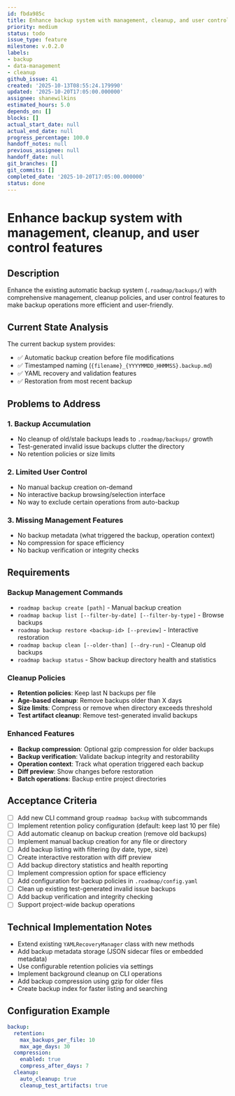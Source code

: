 ```yaml
---
id: fbda985c
title: Enhance backup system with management, cleanup, and user control features
priority: medium
status: todo
issue_type: feature
milestone: v.0.2.0
labels:
- backup
- data-management
- cleanup
github_issue: 41
created: '2025-10-13T08:55:24.179990'
updated: '2025-10-20T17:05:00.000000'
assignee: shanewilkins
estimated_hours: 5.0
depends_on: []
blocks: []
actual_start_date: null
actual_end_date: null
progress_percentage: 100.0
handoff_notes: null
previous_assignee: null
handoff_date: null
git_branches: []
git_commits: []
completed_date: '2025-10-20T17:05:00.000000'
status: done
---
```


# Enhance backup system with management, cleanup, and user control features

## Description

Enhance the existing automatic backup system (`.roadmap/backups/`) with comprehensive management, cleanup policies, and user control features to make backup operations more efficient and user-friendly.

## Current State Analysis

The current backup system provides:
- ✅ Automatic backup creation before file modifications
- ✅ Timestamped naming (`{filename}_{YYYYMMDD_HHMMSS}.backup.md`)
- ✅ YAML recovery and validation features
- ✅ Restoration from most recent backup

## Problems to Address

### 1. **Backup Accumulation**
- No cleanup of old/stale backups leads to `.roadmap/backups/` growth
- Test-generated invalid issue backups clutter the directory
- No retention policies or size limits

### 2. **Limited User Control**
- No manual backup creation on-demand
- No interactive backup browsing/selection interface
- No way to exclude certain operations from auto-backup

### 3. **Missing Management Features**
- No backup metadata (what triggered the backup, operation context)
- No compression for space efficiency
- No backup verification or integrity checks

## Requirements

### Backup Management Commands
- `roadmap backup create [path]` - Manual backup creation
- `roadmap backup list [--filter-by-date] [--filter-by-type]` - Browse backups
- `roadmap backup restore <backup-id> [--preview]` - Interactive restoration
- `roadmap backup clean [--older-than] [--dry-run]` - Cleanup old backups
- `roadmap backup status` - Show backup directory health and statistics

### Cleanup Policies
- **Retention policies**: Keep last N backups per file
- **Age-based cleanup**: Remove backups older than X days
- **Size limits**: Compress or remove when directory exceeds threshold
- **Test artifact cleanup**: Remove test-generated invalid backups

### Enhanced Features
- **Backup compression**: Optional gzip compression for older backups
- **Backup verification**: Validate backup integrity and restorability
- **Operation context**: Track what operation triggered each backup
- **Diff preview**: Show changes before restoration
- **Batch operations**: Backup entire project directories

## Acceptance Criteria

- [ ] Add new CLI command group `roadmap backup` with subcommands
- [ ] Implement retention policy configuration (default: keep last 10 per file)
- [ ] Add automatic cleanup on backup creation (remove old backups)
- [ ] Implement manual backup creation for any file or directory
- [ ] Add backup listing with filtering (by date, type, size)
- [ ] Create interactive restoration with diff preview
- [ ] Add backup directory statistics and health reporting
- [ ] Implement compression option for space efficiency
- [ ] Add configuration for backup policies in `.roadmap/config.yaml`
- [ ] Clean up existing test-generated invalid issue backups
- [ ] Add backup verification and integrity checking
- [ ] Support project-wide backup operations

## Technical Implementation Notes

- Extend existing `YAMLRecoveryManager` class with new methods
- Add backup metadata storage (JSON sidecar files or embedded metadata)
- Use configurable retention policies via settings
- Implement background cleanup on CLI operations
- Add backup compression using gzip for older files
- Create backup index for faster listing and searching

## Configuration Example
```yaml
backup:
  retention:
    max_backups_per_file: 10
    max_age_days: 30
  compression:
    enabled: true
    compress_after_days: 7
  cleanup:
    auto_cleanup: true
    cleanup_test_artifacts: true
```